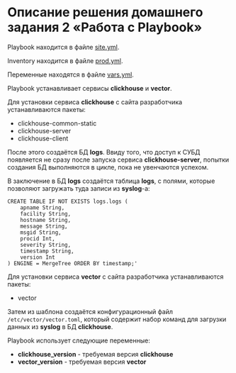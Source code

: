 
# Описание решения домашнего задания 2 «Работа с Playbook»

Playbook находится в файле [site.yml](playbook/site.yml).

Inventory находится в файле [prod.yml](playbook/inventory/prod.yml).

Переменные находятся в файле [vars.yml](playbook/group_vars/clickhouse/vars.yml).

Playbook устанавливает сервисы **clickhouse** и **vector**.

Для установки сервиса **clickhouse** с сайта разработчика устанавливаются пакеты:
- clickhouse-common-static
- clickhouse-server
- clickhouse-client

После этого создаётся БД **logs**.
Ввиду того, что доступ к СУБД появляется не сразу после запуска сервиса **clickhouse-server**,
попытки создания БД выполняются в цикле, пока не увенчаются успехом.

В заключение в БД **logs** создаётся таблица **logs**, с полями, которые позволяют загружать туда
записи из **syslog**-а:
```
CREATE TABLE IF NOT EXISTS logs.logs (
    apname String,
    facility String,
    hostname String,
    message String,
    msgid String,
    procid Int,
    severity String,
    timestamp String,
    version Int
) ENGINE = MergeTree ORDER BY timestamp;'
```

Для установки сервиса **vector** с сайта разработчика устанавливаются пакеты:
- vector

Затем из шаблона создаётся конфигурационный файл `/etc/vector/vector.toml`,
который содержит набор команд для загрузки данных из **syslog** в БД **clickhouse**.

Playbook использует следующие переменные:

- **clickhouse_version** - требуемая версия **clickhouse**
- **vector_version** - требуемая версия **vector**



